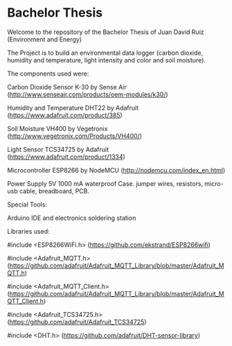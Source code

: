 # Bachelor Thesis

Welcome to the repository of the Bachelor Thesis of Juan David Ruiz (Environment and Energy)

The Project is to build an environmental data logger (carbon dioxide, humidity and temperature, light intensity and color and soil moisture).

The components used were:


Carbon Dioxide Sensor     K-30 by Sense Air (http://www.senseair.com/products/oem-modules/k30/)

Humidity and Temperature  DHT22 by Adafruit (https://www.adafruit.com/product/385)

Soil Moisture             VH400 by Vegetronix (http://www.vegetronix.com/Products/VH400/)

Light Sensor              TCS34725 by Adafruit (https://www.adafruit.com/product/1334)

Microcontroller           ESP8266 by NodeMCU (http://nodemcu.com/index_en.html)

Power Supply 5V 1000 mA
waterproof Case.
jumper wires, resistors, micro-usb cable, breadboard, PCB.

Special Tools:

Arduino IDE and electronics soldering station

Libraries used:

#include <ESP8266WiFi.h> (https://github.com/ekstrand/ESP8266wifi)

#include <Adafruit_MQTT.h> (https://github.com/adafruit/Adafruit_MQTT_Library/blob/master/Adafruit_MQTT.h)

#include <Adafruit_MQTT_Client.h> (https://github.com/adafruit/Adafruit_MQTT_Library/blob/master/Adafruit_MQTT_Client.h)

#include <Adafruit_TCS34725.h> (https://github.com/adafruit/Adafruit_TCS34725)

#include <DHT.h> (https://github.com/adafruit/DHT-sensor-library)

